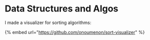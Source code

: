 # Data Structures and Algos

I made a visualizer for sorting algorithms:&#x20;

{% embed url="https://github.com/onoumenon/sort-visualizer" %}

